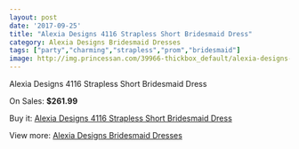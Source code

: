 ```yaml
---
layout: post
date: '2017-09-25'
title: "Alexia Designs 4116 Strapless Short Bridesmaid Dress"
category: Alexia Designs Bridesmaid Dresses
tags: ["party","charming","strapless","prom","bridesmaid"]
image: http://img.princessan.com/39966-thickbox_default/alexia-designs-4116-strapless-short-bridesmaid-dress.jpg
---
```

Alexia Designs 4116 Strapless Short Bridesmaid Dress

On Sales: **$261.99**
<a href="https://www.princessan.com/en/18665-alexia-designs-4116-strapless-short-bridesmaid-dress.html"><amp-img layout="responsive" width="600" height="600" src="//img.princessan.com/39966-thickbox_default/alexia-designs-4116-strapless-short-bridesmaid-dress.jpg" alt="Alexia Designs 4116 Strapless Short Bridesmaid Dress 0" /></a>

Buy it: [Alexia Designs 4116 Strapless Short Bridesmaid Dress](https://www.princessan.com/en/18665-alexia-designs-4116-strapless-short-bridesmaid-dress.html "Alexia Designs 4116 Strapless Short Bridesmaid Dress")

View more: [Alexia Designs Bridesmaid Dresses](https://www.princessan.com/en/172- "Alexia Designs Bridesmaid Dresses")